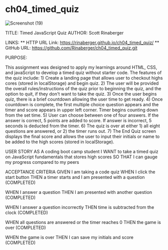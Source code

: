 # ch04_timed_quiz

![Screenshot (19)](https://user-images.githubusercontent.com/108424256/184041106-733301ea-6622-46d0-819d-dfdb3399f664.png)

TITLE: Timed JavaScript Quiz
AUTHOR: Scott Rinaberger

LINKS:
    ** HTTP URL Link: https://rinaberger.github.io/ch04_timed_quiz/
    ** GitHub URL: https://github.com/Rinaberger/ch04_timed_quiz.git
    
PURPOSE: 

This assignment was designed to apply my learnings around HTML, CSS, and javaScript to develop a timed quiz without starter code. The features
of the quiz include:
    1) Create a landing page that allows user to checkout highs cores (stored in localStorage) and begin quiz.
    2) The user will be provided the overall rules/instructions of the quiz prior to beginning the quiz, and the option to quit, if they don't want to take the quiz.
    3) Once the user begins quiz, there is a brief countdown allowing the user time to get ready.
    4) Once countdown is complete, the first multiple choice question appears and the timer and score appears in upper left corner. Timer begins counting down from the set time.
    5) User can choose between one of four answers. If the answer is correct, 5 points are added to score. If answer is incorrect, 5 seconds is deducted from the timer.
    6) The quiz is over at either 1) all eight questions are answered, or 2) the timer runs out. 
    7) The End Quiz screen displays the final score and allows the user to input their initials or name to be added to the high scores (stored in localStorage).


USER STORY
AS A coding boot camp student
I WANT to take a timed quiz on JavaScript fundamentals that stores high scores
SO THAT I can gauge my progress compared to my peers

ACCEPTANCE CRITERIA
GIVEN I am taking a code quiz
WHEN I click the start button
THEN a timer starts and I am presented with a question (COMPLETED)

WHEN I answer a question
THEN I am presented with another question (COMPLETED)

WHEN I answer a question incorrectly
THEN time is subtracted from the clock (COMPLETED)

WHEN all questions are answered or the timer reaches 0
THEN the game is over (COMPLETED)

WHEN the game is over
THEN I can save my initials and score (COMPLETED)